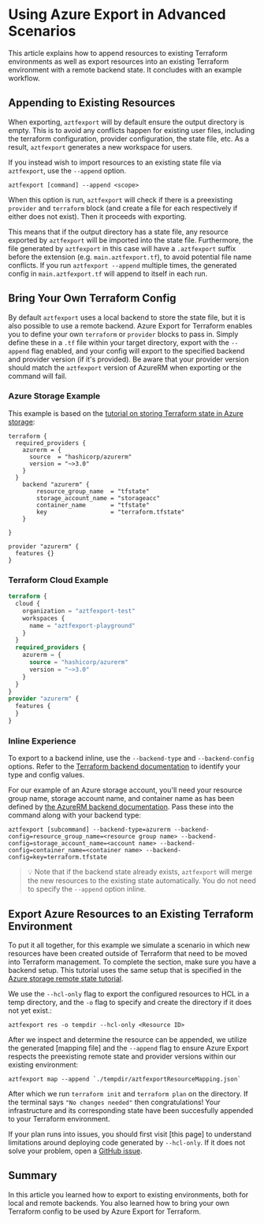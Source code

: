 # Using Azure Export in Advanced Scenarios
This article explains how to append resources to existing Terraform environments as well as export resources into an existing Terraform environment with a remote backend state. It concludes with an example workflow.

## Appending to Existing Resources
When exporting, `aztfexport` will by default ensure the output directory is empty. This is to avoid any conflicts happen for existing user files, including the terraform configuration, provider configuration, the state file, etc. As a result, `aztfexport` generates a new workspace for users.

If you instead wish to import resources to an existing state file via `aztfexport`, use the `--append` option. 
```console
aztfexport [command] --append <scope>
```
When this option is run, `aztfexport` will check if there is a preexisting `provider` and `terraform` block (and create a file for each respectively if either does not exist). Then it proceeds with exporting.

This means that if the output directory has a state file, any resource exported by `aztfexport` will be imported into the state file. Furthermore, the file generated by `aztfexport` in this case will have a `.aztfexport` suffix before the extension (e.g. `main.aztfexport.tf`), to avoid potential file name conflicts. If you run `aztfexport --append` multiple times, the generated config in `main.aztfexport.tf` will append to itself in each run.
## Bring Your Own Terraform Config
By default `aztfexport` uses a local backend to store the state file, but it is also possible to use a remote backend. Azure Export for Terraform enables you to define your own `terraform` or `provider` blocks to pass in. Simply define these in a `.tf` file within your target directory, export with the `--append` flag enabled, and your config will export to the specified backend and provider version (if it's provided). Be aware that your provider version should match the `aztfexport` version of AzureRM when exporting or the command will fail.
### Azure Storage Example
This example is based on the [tutorial on storing Terraform state in Azure storage](https://learn.microsoft.com/en-us/azure/developer/terraform/store-state-in-azure-storage?tabs=azure-cli):
```
terraform {
  required_providers {
    azurerm = {
      source  = "hashicorp/azurerm"
      version = "~>3.0"
    }
  }
    backend "azurerm" {
        resource_group_name  = "tfstate"
        storage_account_name = "storageacc"
        container_name       = "tfstate"
        key                  = "terraform.tfstate"
    }

}

provider "azurerm" {
  features {}
}
```

### Terraform Cloud Example
```terraform
terraform {
  cloud {
    organization = "aztfexport-test"
    workspaces {
      name = "aztfexport-playground"
    }
  }
  required_providers {
    azurerm = {
      source = "hashicorp/azurerm"
      version = "~>3.0"
    }
  }
}
provider "azurerm" {
  features {
  }
}
```
### Inline Experience
To export to a backend inline, use the `--backend-type` and `--backend-config` options. Refer to the [Terraform backend documentation](https://www.terraform.io/language/settings/backends) to identify your type and config values.

For our example of an Azure storage account, you'll need your resource group name, storage account name, and container name as has been defined by [the AzureRM backend documentation](https://www.terraform.io/language/settings/backends/azurerm#azurerm). Pass these into the command along with your backend type:

```shell
aztfexport [subcommand] --backend-type=azurerm --backend-config=resource_group_name=<resource group name> --backend-config=storage_account_name=<account name> --backend-config=container_name=<container name> --backend-config=key=terraform.tfstate 
```
> 💡 Note that if the backend state already exists, `aztfexport` will merge the new resources to the existing state automatically. You do not need to specify the `--append` option inline.

## Export Azure Resources to an Existing Terraform Environment
To put it all together, for this example we simulate a scenario in which new resources have been created outside of Terraform that need to be moved into Terraform management. To complete the  section, make sure you have a backend setup. This tutorial uses the same setup that is specified in the [Azure storage remote state tutorial](https://learn.microsoft.com/en-us/azure/developer/terraform/store-state-in-azure-storage?tabs=terraform).

We use the `--hcl-only` flag to export the configured resources to HCL in a temp directory, and the `-o` flag to specify and create the directory if it does not yet exist.:
```console
aztfexport res -o tempdir --hcl-only <Resource ID>
```

After we inspect and determine the resource can be appended, we utilize the generated [mapping file] and the `--append` flag to ensure Azure Export respects the preexisting remote state and provider versions within our existing environment:
```console
aztfexport map --append `./tempdir/aztfexportResourceMapping.json`
```
After which we run `terraform init` and `terraform plan` on the directory. If the terminal says `"No changes needed"` then congratulations! Your infrastructure and its corresponding state have been succesfully appended to your Terraform environment.

If your plan runs into issues, you should first visit [this page] to understand limitations around deploying code generated by `--hcl-only`. If it does not solve your problem, open a [GitHub issue](https://github.com/Azure/aztfexport/issues).

## Summary
In this article you learned how to export to existing environments, both for local and remote backends. You also learned how to bring your own Terraform config to be used by Azure Export for Terraform.